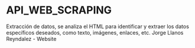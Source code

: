 # API_WEB_SCRAPING
Extracción de datos, se analiza el HTML para identificar y extraer los datos específicos deseados, como texto, imágenes, enlaces, etc.  Jorge Llanos Reyndalez - Website
